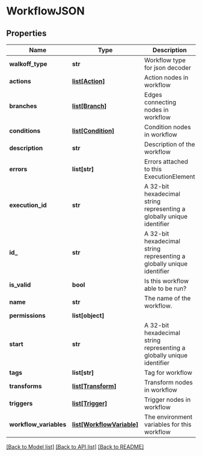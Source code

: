 # WorkflowJSON

## Properties
Name | Type | Description | Notes
------------ | ------------- | ------------- | -------------
**walkoff_type** | **str** | Workflow type for json decoder | [optional] 
**actions** | [**list[Action]**](Action.md) | Action nodes in workflow | [optional] 
**branches** | [**list[Branch]**](Branch.md) | Edges connecting nodes in workflow | [optional] 
**conditions** | [**list[Condition]**](Condition.md) | Condition nodes in workflow | [optional] 
**description** | **str** | Description of the workflow | [optional] 
**errors** | **list[str]** | Errors attached to this ExecutionElement | [optional] 
**execution_id** | **str** | A 32-bit hexadecimal string representing a globally unique identifier | [optional] 
**id_** | **str** | A 32-bit hexadecimal string representing a globally unique identifier | [optional] 
**is_valid** | **bool** | Is this workflow able to be run? | [optional] 
**name** | **str** | The name of the workflow. | 
**permissions** | **list[object]** |  | [optional] 
**start** | **str** | A 32-bit hexadecimal string representing a globally unique identifier | [optional] 
**tags** | **list[str]** | Tag for workflow | [optional] 
**transforms** | [**list[Transform]**](Transform.md) | Transform nodes in workflow | [optional] 
**triggers** | [**list[Trigger]**](Trigger.md) | Trigger nodes in workflow | [optional] 
**workflow_variables** | [**list[WorkflowVariable]**](WorkflowVariable.md) | The environment variables for this workflow | [optional] 

[[Back to Model list]](../README.md#documentation-for-models) [[Back to API list]](../README.md#documentation-for-api-endpoints) [[Back to README]](../README.md)


